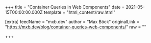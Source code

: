 
+++
title = "Container Queries in Web Components"
date = 2021-05-15T00:00:00.000Z
template = "html_content/raw.html"

[extra]
feedName = "mxb.dev"
author = "Max Böck"
originalLink = "https://mxb.dev/blog/container-queries-web-components/"
raw = ""

+++

